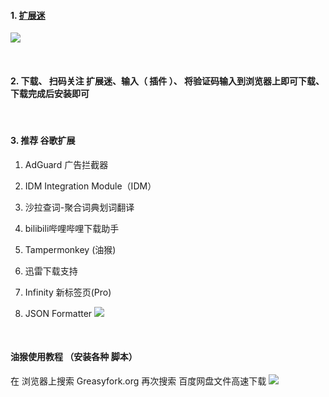 #### 1. [扩展迷](https://www.extfans.com/all/)
![](https://img2020.cnblogs.com/blog/2113686/202109/2113686-20210914111146020-293503085.png)

<br />

#### 2. 下载、 扫码关注 扩展迷、输入（ 插件 ）、 将验证码输入到浏览器上即可下载、下载完成后安装即可

<br />

####  3. 推荐 谷歌扩展
1. AdGuard 广告拦截器

2. IDM Integration Module（IDM）

3. 沙拉查词-聚合词典划词翻译

4. bilibili哔哩哔哩下载助手

5. Tampermonkey (油猴)

6. 迅雷下载支持

7. Infinity 新标签页(Pro)

8. JSON Formatter
![](https://img2020.cnblogs.com/blog/2113686/202109/2113686-20210915105609330-2129667642.png)

<br />

####  油猴使用教程 （安装各种 脚本）
在 浏览器上搜索  Greasyfork.org 
再次搜索  百度网盘文件高速下载
![](https://img2020.cnblogs.com/blog/2113686/202109/2113686-20210914154821554-1722224339.png)
